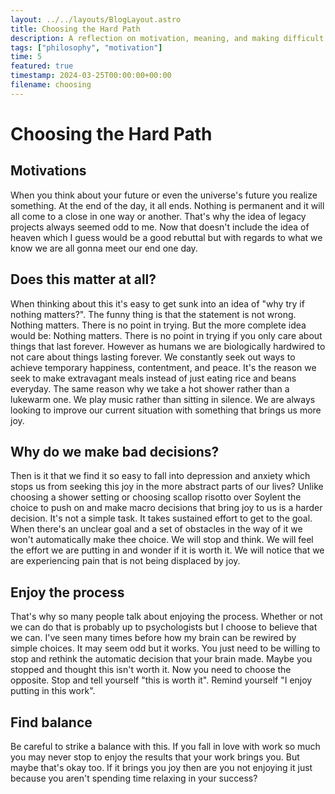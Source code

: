 ```yaml
---
layout: ../../layouts/BlogLayout.astro
title: Choosing the Hard Path
description: A reflection on motivation, meaning, and making difficult choices in life
tags: ["philosophy", "motivation"]
time: 5
featured: true
timestamp: 2024-03-25T00:00:00+00:00
filename: choosing
---
```


# Choosing the Hard Path

## Motivations

When you think about your future or even the universe's future you realize something. At the end of the day, it all ends. Nothing is permanent and it will all come to a close in one way or another. That's why the idea of legacy projects always seemed odd to me. Now that doesn't include the idea of heaven which I guess would be a good rebuttal but with regards to what we know we are all gonna meet our end one day.

## Does this matter at all?

When thinking about this it's easy to get sunk into an idea of "why try if nothing matters?". The funny thing is that the statement is not wrong. Nothing matters. There is no point in trying. But the more complete idea would be: Nothing matters. There is no point in trying if you only care about things that last forever. However as humans we are biologically hardwired to not care about things lasting forever. We constantly seek out ways to achieve temporary happiness, contentment, and peace. It's the reason we seek to make extravagant meals instead of just eating rice and beans everyday. The same reason why we take a hot shower rather than a lukewarm one. We play music rather than sitting in silence. We are always looking to improve our current situation with something that brings us more joy.

## Why do we make bad decisions?

Then is it that we find it so easy to fall into depression and anxiety which stops us from seeking this joy in the more abstract parts of our lives? Unlike choosing a shower setting or choosing scallop risotto over Soylent the choice to push on and make macro decisions that bring joy to us is a harder decision. It's not a simple task. It takes sustained effort to get to the goal. When there's an unclear goal and a set of obstacles in the way of it we won't automatically make thee choice. We will stop and think. We will feel the effort we are putting in and wonder if it is worth it. We will notice that we are experiencing pain that is not being displaced by joy.

## Enjoy the process

That's why so many people talk about enjoying the process. Whether or not we can do that is probably up to psychologists but I choose to believe that we can. I've seen many times before how my brain can be rewired by simple choices. It may seem odd but it works. You just need to be willing to stop and rethink the automatic decision that your brain made. Maybe you stopped and thought this isn't worth it. Now you need to choose the opposite. Stop and tell yourself "this is worth it". Remind yourself "I enjoy putting in this work".

## Find balance

Be careful to strike a balance with this. If you fall in love with work so much you may never stop to enjoy the results that your work brings you. But maybe that's okay too. If it brings you joy then are you not enjoying it just because you aren't spending time relaxing in your success?
